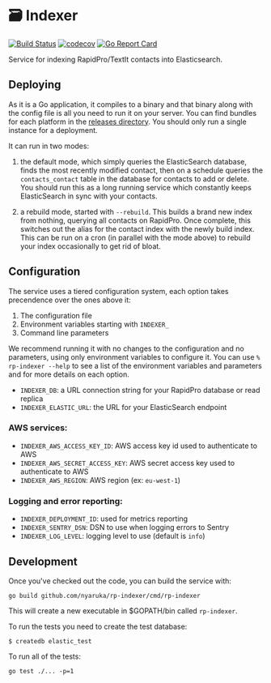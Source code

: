 # 🗃️ Indexer

[![Build Status](https://github.com/nyaruka/rp-indexer/workflows/CI/badge.svg)](https://github.com/nyaruka/rp-indexer/actions?query=workflow%3ACI) 
[![codecov](https://codecov.io/gh/nyaruka/rp-indexer/branch/main/graph/badge.svg)](https://codecov.io/gh/nyaruka/rp-indexer) 
[![Go Report Card](https://goreportcard.com/badge/github.com/nyaruka/rp-indexer)](https://goreportcard.com/report/github.com/nyaruka/rp-indexer)

Service for indexing RapidPro/TextIt contacts into Elasticsearch.

## Deploying

As it is a Go application, it compiles to a binary and that binary along with the config file is all
you need to run it on your server. You can find bundles for each platform in the
[releases directory](https://github.com/nyaruka/rp-indexer/releases). You should only run a single
instance for a deployment.

It can run in two modes:

1) the default mode, which simply queries the ElasticSearch database, finds the most recently
modified contact, then on a schedule queries the `contacts_contact` table in the 
database for contacts to add or delete. You should run this as a long running service which
constantly keeps ElasticSearch in sync with your contacts.

2) a rebuild mode, started with `--rebuild`. This builds a brand new index from nothing, querying
all contacts on RapidPro. Once complete, this switches out the alias for the contact index
with the newly build index. This can be run on a cron (in parallel with the mode above) to rebuild
your index occasionally to get rid of bloat.

## Configuration

The service uses a tiered configuration system, each option takes precendence over the ones above it:

 1. The configuration file
 2. Environment variables starting with `INDEXER_` 
 3. Command line parameters

We recommend running it with no changes to the configuration and no parameters, using only
environment variables to configure it. You can use `% rp-indexer --help` to see a list of the
environment variables and parameters and for more details on each option.

 * `INDEXER_DB`: a URL connection string for your RapidPro database or read replica
 * `INDEXER_ELASTIC_URL`: the URL for your ElasticSearch endpoint

### AWS services:

 * `INDEXER_AWS_ACCESS_KEY_ID`: AWS access key id used to authenticate to AWS
 * `INDEXER_AWS_SECRET_ACCESS_KEY`: AWS secret access key used to authenticate to AWS
 * `INDEXER_AWS_REGION`: AWS region (ex: `eu-west-1`)
 
### Logging and error reporting:

 * `INDEXER_DEPLOYMENT_ID`: used for metrics reporting
 * `INDEXER_SENTRY_DSN`: DSN to use when logging errors to Sentry
 * `INDEXER_LOG_LEVEL`: logging level to use (default is `info`)

## Development

Once you've checked out the code, you can build the service with:

```
go build github.com/nyaruka/rp-indexer/cmd/rp-indexer
```

This will create a new executable in $GOPATH/bin called `rp-indexer`.

To run the tests you need to create the test database:

```
$ createdb elastic_test
```

To run all of the tests:

```
go test ./... -p=1
```
